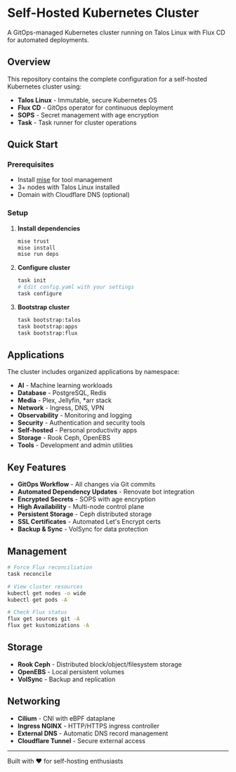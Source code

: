 # Self-Hosted Kubernetes Cluster

A GitOps-managed Kubernetes cluster running on Talos Linux with Flux CD for automated deployments.

## Overview

This repository contains the complete configuration for a self-hosted Kubernetes cluster using:

- **Talos Linux** - Immutable, secure Kubernetes OS
- **Flux CD** - GitOps operator for continuous deployment
- **SOPS** - Secret management with age encryption
- **Task** - Task runner for cluster operations

## Quick Start

### Prerequisites

- Install [mise](https://mise.jdx.dev/) for tool management
- 3+ nodes with Talos Linux installed
- Domain with Cloudflare DNS (optional)

### Setup

1. **Install dependencies**
   ```bash
   mise trust
   mise install
   mise run deps
   ```

2. **Configure cluster**
   ```bash
   task init
   # Edit config.yaml with your settings
   task configure
   ```

3. **Bootstrap cluster**
   ```bash
   task bootstrap:talos
   task bootstrap:apps
   task bootstrap:flux
   ```

## Applications

The cluster includes organized applications by namespace:

- **AI** - Machine learning workloads
- **Database** - PostgreSQL, Redis
- **Media** - Plex, Jellyfin, *arr stack
- **Network** - Ingress, DNS, VPN
- **Observability** - Monitoring and logging
- **Security** - Authentication and security tools
- **Self-hosted** - Personal productivity apps
- **Storage** - Rook Ceph, OpenEBS
- **Tools** - Development and admin utilities

## Key Features

- **GitOps Workflow** - All changes via Git commits
- **Automated Dependency Updates** - Renovate bot integration
- **Encrypted Secrets** - SOPS with age encryption
- **High Availability** - Multi-node control plane
- **Persistent Storage** - Ceph distributed storage
- **SSL Certificates** - Automated Let's Encrypt certs
- **Backup & Sync** - VolSync for data protection

## Management

```bash
# Force Flux reconciliation
task reconcile

# View cluster resources
kubectl get nodes -o wide
kubectl get pods -A

# Check Flux status
flux get sources git -A
flux get kustomizations -A
```

## Storage

- **Rook Ceph** - Distributed block/object/filesystem storage
- **OpenEBS** - Local persistent volumes
- **VolSync** - Backup and replication

## Networking

- **Cilium** - CNI with eBPF dataplane
- **Ingress NGINX** - HTTP/HTTPS ingress controller
- **External DNS** - Automatic DNS record management
- **Cloudflare Tunnel** - Secure external access

---

Built with ❤️ for self-hosting enthusiasts
